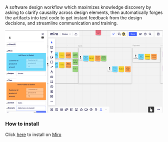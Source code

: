 A software design workflow which maximizes knowledge discovery by asking to clarify causality across design elements, then automatically forges the artifacts into test code to get instant feedback from the design decisions, and streamline communication and training.


![Demo](https://raw.githubusercontent.com/ScenarioHunting/ScenarioHunting/develop/Demo.png "Demo image")

### How to install
Click [here](https://miro.com/oauth/authorize/?response_type=code&client_id=3074457356753256770&redirect_uri=%2Fconfirm-app-install%2F) to install on [Miro](https://miro.com)
